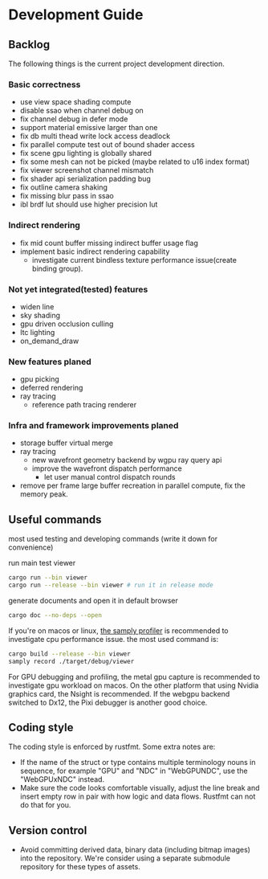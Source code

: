 # Development Guide

## Backlog

The following things is the current project development direction.

### Basic correctness

- use view space shading compute
- disable ssao when channel debug on
- fix channel debug in defer mode
- support material emissive larger than one
- fix db multi thead write lock access deadlock
- fix parallel compute test out of bound shader access
- fix scene gpu lighting is globally shared
- fix some mesh can not be picked (maybe related to u16 index format)
- fix viewer screenshot channel mismatch
- fix shader api serialization padding bug
- fix outline camera shaking
- fix missing blur pass in ssao
- ibl brdf lut should use higher precision lut

### Indirect rendering

- fix mid count buffer missing indirect buffer usage flag
- implement basic indirect rendering capability
  - investigate current bindless texture performance issue(create binding group).

### Not yet integrated(tested) features

- widen line
- sky shading
- gpu driven occlusion culling
- ltc lighting
- on_demand_draw

### New features planed

- gpu picking
- deferred rendering
- ray tracing
  - reference path tracing renderer

### Infra and framework improvements planed

- storage buffer virtual merge
- ray tracing
  - new wavefront geometry backend by wgpu ray query api
  - improve the wavefront dispatch performance
    - let user manual control dispatch rounds
- remove per frame large buffer recreation in parallel compute, fix the memory peak.

## Useful commands

most used testing and developing commands (write it down for convenience)

run main test viewer

```bash
cargo run --bin viewer
cargo run --release --bin viewer # run it in release mode
```

generate documents and open it in default browser

```bash
cargo doc --no-deps --open
```

If you're on macos or linux, [the samply profiler](https://github.com/mstange/samply) is recommended to investigate cpu performance issue.  the most used command is:

```bash
cargo build --release --bin viewer
samply record ./target/debug/viewer
```

For GPU debugging and profiling, the metal gpu capture is recommended to investigate gpu workload on macos. On the other platform that using Nvidia graphics card, the Nsight is recommended. If the webgpu backend switched to Dx12, the Pixi debugger is another good choice.

## Coding style

The coding style is enforced by rustfmt. Some extra notes are:

- If the name of the struct or type contains multiple terminology nouns in sequence, for example "GPU" and "NDC" in "WebGPUNDC", use the "WebGPUxNDC" instead.
- Make sure the code looks comfortable visually, adjust the line break and insert empty row in pair with how logic and data flows. Rustfmt can not do that for you.

## Version control

- Avoid committing derived data, binary data (including bitmap images) into the repository. We're consider using a separate submodule repository for these types of assets.
